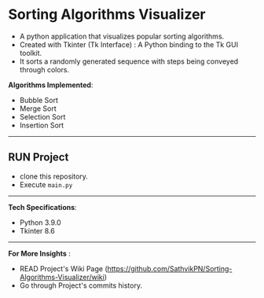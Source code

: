 # Sorting Algorithms Visualizer

- A python application that visualizes popular sorting algorithms.
- Created with Tkinter (Tk Interface) : A Python binding to the Tk GUI toolkit.
- It sorts a randomly generated sequence with steps being conveyed through colors.

__Algorithms Implemented__:
- Bubble Sort
- Merge Sort
- Selection Sort
- Insertion Sort

---

## **RUN Project** 
- clone this repository.
- Execute `main.py`

---

__Tech Specifications__:
- Python 3.9.0
- Tkinter 8.6

---

__For More Insights__ :
- READ Project's Wiki Page (https://github.com/SathvikPN/Sorting-Algorithms-Visualizer/wiki)
- Go through Project's commits history.
